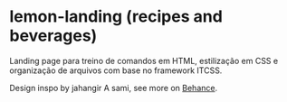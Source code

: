# lemon-landing (recipes and beverages)

Landing page para treino de comandos em HTML, estilização em CSS e organização de arquivos com base no framework ITCSS.

Design inspo by jahangir A sami, see more on [Behance](https://www.behance.net/jahangirAsami001).
